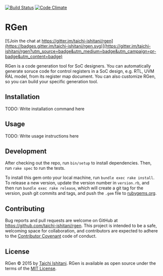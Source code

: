 [![Build Status](https://travis-ci.org/taichi-ishitani/rgen.svg?branch=master)](https://travis-ci.org/taichi-ishitani/rgen)
[![Code Climate](https://codeclimate.com/github/taichi-ishitani/rgen/badges/gpa.svg)](https://codeclimate.com/github/taichi-ishitani/rgen)

# RGen

[![Join the chat at https://gitter.im/taichi-ishitani/rgen](https://badges.gitter.im/taichi-ishitani/rgen.svg)](https://gitter.im/taichi-ishitani/rgen?utm_source=badge&utm_medium=badge&utm_campaign=pr-badge&utm_content=badge)

RGen is a code generation tool for SoC designers. You can automatically generate soruce code for control registers in a SoC design, e.g. RTL, UVM RAL model, from its register map document. You can also customize RGen, so you can build your specific generation tool.

## Installation

TODO: Write installation command here

## Usage

TODO: Write usage instructions here

## Development

After checking out the repo, run `bin/setup` to install dependencies. Then, run `rake spec` to run the tests.

To install this gem onto your local machine, run `bundle exec rake install`. To release a new version, update the version number in `version.rb`, and then run `bundle exec rake release`, which will create a git tag for the version, push git commits and tags, and push the `.gem` file to [rubygems.org](https://rubygems.org).

## Contributing

Bug reports and pull requests are welcome on GitHub at https://github.com/taichi-ishitani/rgen. This project is intended to be a safe, welcoming space for collaboration, and contributors are expected to adhere to the [Contributor Covenant](http://contributor-covenant.org) code of conduct.


## License

RGen &copy; 2015 by [Taichi Ishitani](mailto:taichi730@jf6.so-net.ne.jp).
RGen is available as open source under the terms of the [MIT License](http://opensource.org/licenses/MIT).

